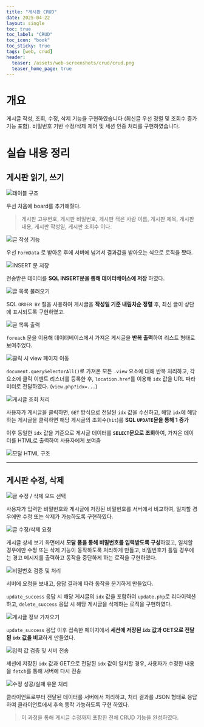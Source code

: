 ```yaml
---
title: "게시판 CRUD"
date: 2025-04-22
layout: single
toc: true
toc_label: "CRUD"
toc_icon: "book"
toc_sticky: true
tags: [web, crud]
header:
  teaser: /assets/web-screenshots/crud/crud.png
  teaser_home_page: true
---
```


# 개요

게시글 작성, 조회, 수정, 삭제 기능을 구현하였습니다 (최신글 우선 정렬 및 조회수 증가 기능 포함).
비밀번호 기반 수정/삭제 제어 및 세션 인증 처리를 구현하였습니다.

# 실습 내용 정리

## 게시판 읽기, 쓰기

![테이블 구조](/assets/web-screenshots/crud/db_table_structure.png)

우선 처음에 board를 추가해줬다. 

> 게시판 고유번호, 게시판 비밀번호, 게시판 적은 사람 이름, 게시판 제목, 게시판 내용, 게시판 작성일, 게시판 조회수 이다.

![글 작성 기능](/assets/web-screenshots/crud/form_submit_with_validation_and_fetch.png)

우선 `FormData` 로 받아온 후에 서버에 넘겨서 결과값을 받아오는 식으로 로직을 짰다.

![INSERT 문 저장](/assets/web-screenshots/crud/board_sql_insert.png)

전송받은 데이터를 **SQL INSERT문을 통해 데이터베이스에 저장** 하였다.

![글 목록 불러오기](/assets/web-screenshots/crud/php_fetch_all_board_data.png)

SQL `ORDER BY` 절을 사용하여 게시글을 **작성일 기준 내림차순 정렬** 후, 최신 글이 상단에 표시되도록 구현하였고.

![글 목록 출력](/assets/web-screenshots/crud/php_foreach_display_board_data.png)

`foreach` 문을 이용해 데이터베이스에서 가져온 게시글을 **반복 출력**하여 리스트 형태로 보여주었다.

![클릭 시 view 페이지 이동](/assets/web-screenshots/crud/add_click_event_to_board_rows.png)

`document.querySelectorAll()`로 가져온 모든 `.view` 요소에 대해 반복 처리하고, 각 요소에 클릭 이벤트 리스너를 등록한 후,
`location.href`를 이용해 `idx` 값을 URL 파라미터로 전달하였다. (`view.php?idx=...`)

![게시글 조회 처리](/assets/web-screenshots/crud/php_view_board_with_hit_count.png)

사용자가 게시글을 클릭하면, `GET` 방식으로 전달된 `idx` 값을 수신하고, 해당 `idx`에 해당하는 게시글을 클릭하면 해당 게시글의 조회수(`hit`)를 **SQL `UPDATE`문을 통해 1 증가**

이후 동일한 `idx` 값을 기준으로 게시글 데이터를 **`SELECT`문으로 조회**하여, 가져온 데이터를 HTML로 출력하여 사용자에게 보여줌

![모달 HTML 구조](/assets/web-screenshots/crud/modal_html_for_update_delete.png)

---

## 게시판 수정, 삭제

![글 수정 / 삭제 모드 선택](/assets/web-screenshots/crud/modal_update_delete_logic.png)

사용자가 입력한 비밀번호와 게시글에 저장된 비밀번호를 서버에서 비교하여, 일치할 경우에만 수정 또는 삭제가 가능하도록 구현하였다.

![글 수정/삭제 요청](/assets/web-screenshots/crud/password_board_update_delete.png)

게시글 상세 보기 화면에서 **모달 폼을 통해 비밀번호를 입력받도록 구성**하였고,
일치할 경우에만 수정 또는 삭제 기능이 동작하도록 처리하게 만들고, 비밀번호가 틀릴 경우에는 경고 메시지를 출력하고 동작을 중단하게 하는 로직을 구현하였다.

![비밀번호 검증 및 처리](/assets/web-screenshots/crud/server_password_verify_and_process.png)

서버에 요청을 보내고, 응답 결과에 따라 동작을 분기하게 만들었다.

`update_success` 응답 시 해당 게시글의 `idx` 값을 포함하여 `update.php`로 리다이렉션하고, 
`delete_success` 응답 시 해당 게시글을 삭제하는 로직을 구현하였다.

![게시글 정보 가져오기](/assets/web-screenshots/crud/session_check_and_fetch_board_data.png)

`update_success` 응답 이후 접속한 페이지에서 **세션에 저장된 `idx` 값과 GET으로 전달된 `idx` 값을 비교**하게 만들었다.

![입력 값 검증 및 서버 전송](/assets/web-screenshots/crud/board_update_validation_and_send.png)

세션에 저장된 `idx` 값과 GET으로 전달된 `idx` 값이 일치할 경우, 사용자가 수정한 내용을 `fetch`를 통해 서버에 다시 전송

![수정 성공/실패 유문 처리](/assets/web-screenshots/crud/client_update_success_fail_handle.png)

클라이언트로부터 전달된 데이터를 서버에서 처리하고, 처리 결과를 JSON 형태로 응답하여 클라이언트에서 후속 동작 가능하도록 구현 하였다.

> 이 과정을 통해 게시글 수정까지 포함한 전체 CRUD 기능을 완성하였다.